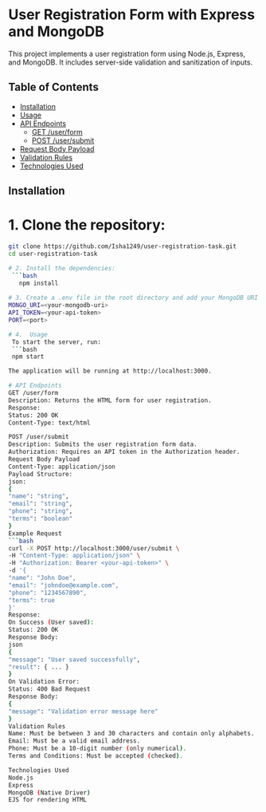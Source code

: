 # User Registration Form with Express and MongoDB

This project implements a user registration form using Node.js, Express, and MongoDB. It includes server-side validation and sanitization of inputs.

## Table of Contents
- [Installation](#installation)
- [Usage](#usage)
- [API Endpoints](#api-endpoints)
  - [GET /user/form](#get-userform)
  - [POST /user/submit](#post-usersubmit)
- [Request Body Payload](#request-body-payload)
- [Validation Rules](#validation-rules)
- [Technologies Used](#technologies-used)

## Installation

# 1. Clone the repository:
   ```bash
   git clone https://github.com/Isha1249/user-registration-task.git
   cd user-registration-task

# 2. Install the dependencies:
    ```bash
      npm install
    
# 3. Create a .env file in the root directory and add your MongoDB URI and API token:
   MONGO_URI=<your-mongodb-uri>
   API_TOKEN=<your-api-token>
   PORT=<port>
   
# 4.  Usage
    To start the server, run:
    ```bash
    npm start

The application will be running at http://localhost:3000.

# API Endpoints
GET /user/form
  Description: Returns the HTML form for user registration.
Response:
  Status: 200 OK
  Content-Type: text/html

POST /user/submit
Description: Submits the user registration form data.
Authorization: Requires an API token in the Authorization header.
Request Body Payload
  Content-Type: application/json
Payload Structure:
json:
{
  "name": "string",
  "email": "string",
  "phone": "string",
  "terms": "boolean"
}
Example Request
```bash
curl -X POST http://localhost:3000/user/submit \
-H "Content-Type: application/json" \
-H "Authorization: Bearer <your-api-token>" \
-d '{
  "name": "John Doe",
  "email": "johndoe@example.com",
  "phone": "1234567890",
  "terms": true
}'
Response:
  On Success (User saved):
  Status: 200 OK
Response Body:
json
{
  "message": "User saved successfully",
  "result": { ... }
}
On Validation Error:
  Status: 400 Bad Request
Response Body:
{
  "message": "Validation error message here"
}
Validation Rules
  Name: Must be between 3 and 30 characters and contain only alphabets.
  Email: Must be a valid email address.
  Phone: Must be a 10-digit number (only numerical).
  Terms and Conditions: Must be accepted (checked).

Technologies Used
Node.js
Express
MongoDB (Native Driver)
EJS for rendering HTML
